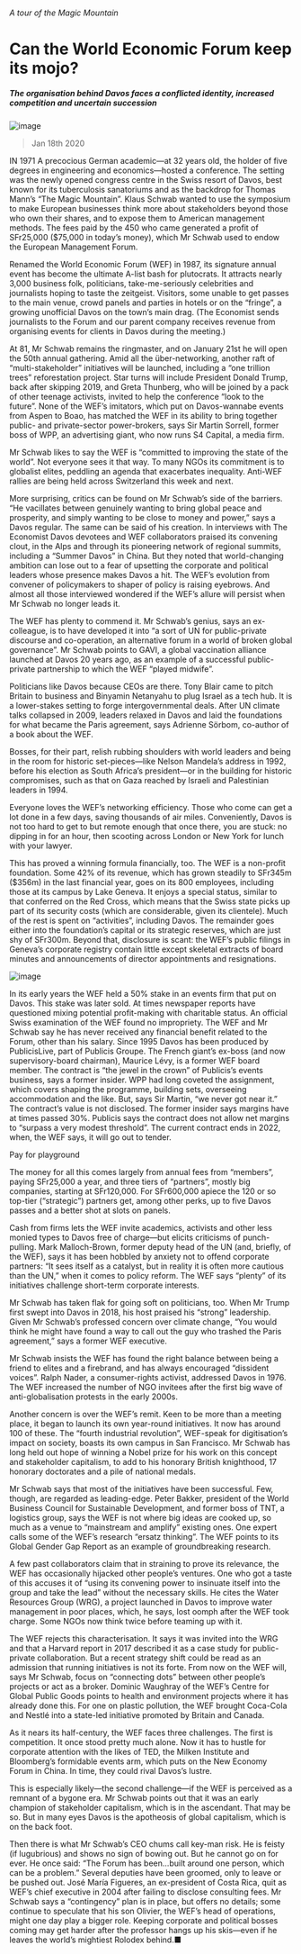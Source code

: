 ###### A tour of the Magic Mountain
# Can the World Economic Forum keep its mojo? 
##### The organisation behind Davos faces a conflicted identity, increased competition and uncertain succession 
![image](images/20200118_WBP001_0.jpg) 
> Jan 18th 2020 
IN 1971 A precocious German academic—at 32 years old, the holder of five degrees in engineering and economics—hosted a conference. The setting was the newly opened congress centre in the Swiss resort of Davos, best known for its tuberculosis sanatoriums and as the backdrop for Thomas Mann’s “The Magic Mountain”. Klaus Schwab wanted to use the symposium to make European businesses think more about stakeholders beyond those who own their shares, and to expose them to American management methods. The fees paid by the 450 who came generated a profit of SFr25,000 ($75,000 in today’s money), which Mr Schwab used to endow the European Management Forum.
Renamed the World Economic Forum (WEF) in 1987, its signature annual event has become the ultimate A-list bash for plutocrats. It attracts nearly 3,000 business folk, politicians, take-me-seriously celebrities and journalists hoping to taste the zeitgeist. Visitors, some unable to get passes to the main venue, crowd panels and parties in hotels or on the “fringe”, a growing unofficial Davos on the town’s main drag. (The Economist sends journalists to the Forum and our parent company receives revenue from organising events for clients in Davos during the meeting.)

At 81, Mr Schwab remains the ringmaster, and on January 21st he will open the 50th annual gathering. Amid all the über-networking, another raft of “multi-stakeholder” initiatives will be launched, including a “one trillion trees” reforestation project. Star turns will include President Donald Trump, back after skipping 2019, and Greta Thunberg, who will be joined by a pack of other teenage activists, invited to help the conference “look to the future”. None of the WEF’s imitators, which put on Davos-wannabe events from Aspen to Boao, has matched the WEF in its ability to bring together public- and private-sector power-brokers, says Sir Martin Sorrell, former boss of WPP, an advertising giant, who now runs S4 Capital, a media firm.
Mr Schwab likes to say the WEF is “committed to improving the state of the world”. Not everyone sees it that way. To many NGOs its commitment is to globalist elites, peddling an agenda that exacerbates inequality. Anti-WEF rallies are being held across Switzerland this week and next.
More surprising, critics can be found on Mr Schwab’s side of the barriers. “He vacillates between genuinely wanting to bring global peace and prosperity, and simply wanting to be close to money and power,” says a Davos regular. The same can be said of his creation. In interviews with The Economist Davos devotees and WEF collaborators praised its convening clout, in the Alps and through its pioneering network of regional summits, including a “Summer Davos” in China. But they noted that world-changing ambition can lose out to a fear of upsetting the corporate and political leaders whose presence makes Davos a hit. The WEF’s evolution from convener of policymakers to shaper of policy is raising eyebrows. And almost all those interviewed wondered if the WEF’s allure will persist when Mr Schwab no longer leads it.
The WEF has plenty to commend it. Mr Schwab’s genius, says an ex-colleague, is to have developed it into “a sort of UN for public-private discourse and co-operation, an alternative forum in a world of broken global governance”. Mr Schwab points to GAVI, a global vaccination alliance launched at Davos 20 years ago, as an example of a successful public-private partnership to which the WEF “played midwife”.
Politicians like Davos because CEOs are there. Tony Blair came to pitch Britain to business and Binyamin Netanyahu to plug Israel as a tech hub. It is a lower-stakes setting to forge intergovernmental deals. After UN climate talks collapsed in 2009, leaders relaxed in Davos and laid the foundations for what became the Paris agreement, says Adrienne Sörbom, co-author of a book about the WEF.
Bosses, for their part, relish rubbing shoulders with world leaders and being in the room for historic set-pieces—like Nelson Mandela’s address in 1992, before his election as South Africa’s president—or in the building for historic compromises, such as that on Gaza reached by Israeli and Palestinian leaders in 1994.
Everyone loves the WEF’s networking efficiency. Those who come can get a lot done in a few days, saving thousands of air miles. Conveniently, Davos is not too hard to get to but remote enough that once there, you are stuck: no dipping in for an hour, then scooting across London or New York for lunch with your lawyer.
This has proved a winning formula financially, too. The WEF is a non-profit foundation. Some 42% of its revenue, which has grown steadily to SFr345m ($356m) in the last financial year, goes on its 800 employees, including those at its campus by Lake Geneva. It enjoys a special status, similar to that conferred on the Red Cross, which means that the Swiss state picks up part of its security costs (which are considerable, given its clientele). Much of the rest is spent on “activities”, including Davos. The remainder goes either into the foundation’s capital or its strategic reserves, which are just shy of SFr300m. Beyond that, disclosure is scant: the WEF’s public filings in Geneva’s corporate registry contain little except skeletal extracts of board minutes and announcements of director appointments and resignations.
![image](images/20200118_WBC275.png) 

In its early years the WEF held a 50% stake in an events firm that put on Davos. This stake was later sold. At times newspaper reports have questioned mixing potential profit-making with charitable status. An official Swiss examination of the WEF found no impropriety. The WEF and Mr Schwab say he has never received any financial benefit related to the Forum, other than his salary. Since 1995 Davos has been produced by PublicisLive, part of Publicis Groupe. The French giant’s ex-boss (and now supervisory-board chairman), Maurice Lévy, is a former WEF board member. The contract is “the jewel in the crown” of Publicis’s events business, says a former insider. WPP had long coveted the assignment, which covers shaping the programme, building sets, overseeing accommodation and the like. But, says Sir Martin, “we never got near it.” The contract’s value is not disclosed. The former insider says margins have at times passed 30%. Publicis says the contract does not allow net margins to “surpass a very modest threshold”. The current contract ends in 2022, when, the WEF says, it will go out to tender.
Pay for playground
The money for all this comes largely from annual fees from “members”, paying SFr25,000 a year, and three tiers of “partners”, mostly big companies, starting at SFr120,000. For SFr600,000 apiece the 120 or so top-tier (“strategic”) partners get, among other perks, up to five Davos passes and a better shot at slots on panels.
Cash from firms lets the WEF invite academics, activists and other less monied types to Davos free of charge—but elicits criticisms of punch-pulling. Mark Malloch-Brown, former deputy head of the UN (and, briefly, of the WEF), says it has been hobbled by anxiety not to offend corporate partners: “It sees itself as a catalyst, but in reality it is often more cautious than the UN,” when it comes to policy reform. The WEF says “plenty” of its initiatives challenge short-term corporate interests.
Mr Schwab has taken flak for going soft on politicians, too. When Mr Trump first swept into Davos in 2018, his host praised his “strong” leadership. Given Mr Schwab’s professed concern over climate change, “You would think he might have found a way to call out the guy who trashed the Paris agreement,” says a former WEF executive.
Mr Schwab insists the WEF has found the right balance between being a friend to elites and a firebrand, and has always encouraged “dissident voices”. Ralph Nader, a consumer-rights activist, addressed Davos in 1976. The WEF increased the number of NGO invitees after the first big wave of anti-globalisation protests in the early 2000s.
Another concern is over the WEF’s remit. Keen to be more than a meeting place, it began to launch its own year-round initiatives. It now has around 100 of these. The “fourth industrial revolution”, WEF-speak for digitisation’s impact on society, boasts its own campus in San Francisco. Mr Schwab has long held out hope of winning a Nobel prize for his work on this concept and stakeholder capitalism, to add to his honorary British knighthood, 17 honorary doctorates and a pile of national medals.
Mr Schwab says that most of the initiatives have been successful. Few, though, are regarded as leading-edge. Peter Bakker, president of the World Business Council for Sustainable Development, and former boss of TNT, a logistics group, says the WEF is not where big ideas are cooked up, so much as a venue to “mainstream and amplify” existing ones. One expert calls some of the WEF’s research “ersatz thinking”. The WEF points to its Global Gender Gap Report as an example of groundbreaking research.
A few past collaborators claim that in straining to prove its relevance, the WEF has occasionally hijacked other people’s ventures. One who got a taste of this accuses it of “using its convening power to insinuate itself into the group and take the lead” without the necessary skills. He cites the Water Resources Group (WRG), a project launched in Davos to improve water management in poor places, which, he says, lost oomph after the WEF took charge. Some NGOs now think twice before teaming up with it.
The WEF rejects this characterisation. It says it was invited into the WRG and that a Harvard report in 2017 described it as a case study for public-private collaboration. But a recent strategy shift could be read as an admission that running initiatives is not its forte. From now on the WEF will, says Mr Schwab, focus on “connecting dots” between other people’s projects or act as a broker. Dominic Waughray of the WEF’s Centre for Global Public Goods points to health and environment projects where it has already done this. For one on plastic pollution, the WEF brought Coca-Cola and Nestlé into a state-led initiative promoted by Britain and Canada.
As it nears its half-century, the WEF faces three challenges. The first is competition. It once stood pretty much alone. Now it has to hustle for corporate attention with the likes of TED, the Milken Institute and Bloomberg’s formidable events arm, which puts on the New Economy Forum in China. In time, they could rival Davos’s lustre.
This is especially likely—the second challenge—if the WEF is perceived as a remnant of a bygone era. Mr Schwab points out that it was an early champion of stakeholder capitalism, which is in the ascendant. That may be so. But in many eyes Davos is the apotheosis of global capitalism, which is on the back foot.
Then there is what Mr Schwab’s CEO chums call key-man risk. He is feisty (if lugubrious) and shows no sign of bowing out. But he cannot go on for ever. He once said: “The Forum has been...built around one person, which can be a problem.” Several deputies have been groomed, only to leave or be pushed out. José María Figueres, an ex-president of Costa Rica, quit as WEF’s chief executive in 2004 after failing to disclose consulting fees. Mr Schwab says a “contingency” plan is in place, but offers no details; some continue to speculate that his son Olivier, the WEF’s head of operations, might one day play a bigger role. Keeping corporate and political bosses coming may get harder after the professor hangs up his skis—even if he leaves the world’s mightiest Rolodex behind.■
